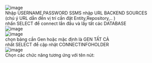 ![image](https://github.com/user-attachments/assets/331c662f-0149-4929-b4ce-4bd947cbc9e6)  
Nhập USERNAME,PASSWORD SSMS nhập URL BACKEND SOURCES  
(chú ý URL dẫn đến vị trí cần đặt Entity,Repository,.. )  
nhấn SELECT để connect lần đầu và lấy tất các DATABASE  
![image](https://github.com/user-attachments/assets/f1ddd12e-ba21-483e-a745-d6791c4d76c1)  
![image](https://github.com/user-attachments/assets/15ea5fb8-c97b-461f-a07d-9e4e436ff401)  
chọn bảng cần Gen hoặc mặc định là GEN TẤT CẢ  
nhất SELECT để cập nhật CONNECTINFOHOLDER  
![image](https://github.com/user-attachments/assets/cbf764b0-81cf-4e3e-9e45-ff344b4551d0)  
Chọn các chức năng tương ứng với tên nút:  










